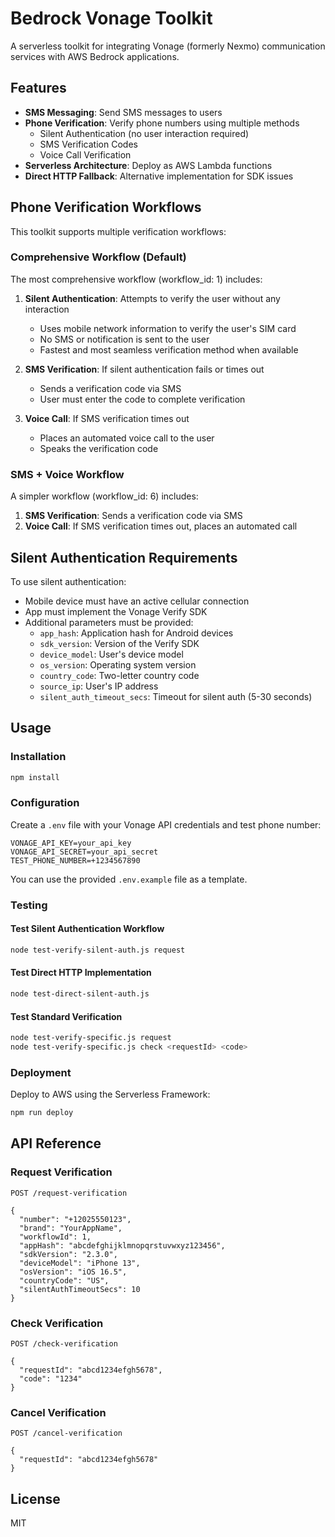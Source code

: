# Bedrock Vonage Toolkit

A serverless toolkit for integrating Vonage (formerly Nexmo) communication services with AWS Bedrock applications.

## Features

- **SMS Messaging**: Send SMS messages to users
- **Phone Verification**: Verify phone numbers using multiple methods
  - Silent Authentication (no user interaction required)
  - SMS Verification Codes
  - Voice Call Verification
- **Serverless Architecture**: Deploy as AWS Lambda functions
- **Direct HTTP Fallback**: Alternative implementation for SDK issues

## Phone Verification Workflows

This toolkit supports multiple verification workflows:

### Comprehensive Workflow (Default)

The most comprehensive workflow (workflow_id: 1) includes:

1. **Silent Authentication**: Attempts to verify the user without any interaction
   - Uses mobile network information to verify the user's SIM card
   - No SMS or notification is sent to the user
   - Fastest and most seamless verification method when available

2. **SMS Verification**: If silent authentication fails or times out
   - Sends a verification code via SMS
   - User must enter the code to complete verification

3. **Voice Call**: If SMS verification times out
   - Places an automated voice call to the user
   - Speaks the verification code

### SMS + Voice Workflow

A simpler workflow (workflow_id: 6) includes:

1. **SMS Verification**: Sends a verification code via SMS
2. **Voice Call**: If SMS verification times out, places an automated call

## Silent Authentication Requirements

To use silent authentication:

- Mobile device must have an active cellular connection
- App must implement the Vonage Verify SDK
- Additional parameters must be provided:
  - `app_hash`: Application hash for Android devices
  - `sdk_version`: Version of the Verify SDK
  - `device_model`: User's device model
  - `os_version`: Operating system version
  - `country_code`: Two-letter country code
  - `source_ip`: User's IP address
  - `silent_auth_timeout_secs`: Timeout for silent auth (5-30 seconds)

## Usage

### Installation

```bash
npm install
```

### Configuration

Create a `.env` file with your Vonage API credentials and test phone number:

```
VONAGE_API_KEY=your_api_key
VONAGE_API_SECRET=your_api_secret
TEST_PHONE_NUMBER=+1234567890
```

You can use the provided `.env.example` file as a template.

### Testing

#### Test Silent Authentication Workflow

```bash
node test-verify-silent-auth.js request
```

#### Test Direct HTTP Implementation

```bash
node test-direct-silent-auth.js
```

#### Test Standard Verification

```bash
node test-verify-specific.js request
node test-verify-specific.js check <requestId> <code>
```

### Deployment

Deploy to AWS using the Serverless Framework:

```bash
npm run deploy
```

## API Reference

### Request Verification

```
POST /request-verification

{
  "number": "+12025550123",
  "brand": "YourAppName",
  "workflowId": 1,
  "appHash": "abcdefghijklmnopqrstuvwxyz123456",
  "sdkVersion": "2.3.0",
  "deviceModel": "iPhone 13",
  "osVersion": "iOS 16.5",
  "countryCode": "US",
  "silentAuthTimeoutSecs": 10
}
```

### Check Verification

```
POST /check-verification

{
  "requestId": "abcd1234efgh5678",
  "code": "1234"
}
```

### Cancel Verification

```
POST /cancel-verification

{
  "requestId": "abcd1234efgh5678"
}
```

## License

MIT
